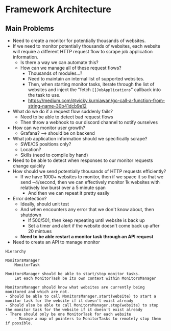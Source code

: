 # Framework Architecture

## Main Problems

- Need to create a monitor for potentially thousands of websites.
- If we need to monitor potentially thousands of websites, each website will require a different HTTP request flow to scrape job application information.
  - Is there a way we can automate this?
  - How can we manage all of these request flows?
    - Thousands of modules...?
    - Need to maintain an internal list of supported websites.
    - Then, when starting monitor tasks, iterate through the list of websites and inject the "fetch `[]JobApplications`" callback into the task to use.
    - https://medium.com/@vicky.kurniawan/go-call-a-function-from-string-name-30b41dcb9e12
- What do we do if a request flow suddenly fails?
  - Need to be able to detect bad request flows
  - Then throw a webhook to our discord channel to notify ourselves
- How can we monitor user growth?
  - Grafana? --> should be on backend
- What job application information should we specifically scrape?
  - SWE/CS positions only?
  - Location?
  - Skills (need to compile by hand)
- Need to be able to detect when responses to our monitor requests change quickly
- How should we send potentially thousands of HTTP requests efficiently?
  - If we have 1000+ websites to monitor, then if we space it so that we send ~4/second, then we can effectively monitor 1k websites with relatively low burst over a 5 minute span
    - And then we can repeat it pretty easily
- Error detection?
  - Ideally, should unit test
  - And when encounters any error that we don't know about, then shutdown
    - If 500/501, then keep repeating until website is back up
    - Set a timer and alert if the website doesn't come back up after 20 mintues
  - **Need to be able restart a monitor task through an API request**
- Need to create an API to manage monitor

```
Hierarchy

MonitorsManager
    MonitorTask

MonitorsManager should be able to start/stop monitor tasks.
    Let each MonitorTask be its own context within MonitorsManager

MonitorsManager should know what websites are currently being monitored and which are not.
- Should be able to call MonitorsManager.start(website) to start a monitor task for the website if it doesn't exist already
- Should also be able to call MonitorsManager.stop(website) to stop the monitor task for the website if it doesn't exist already
- There should only be one MonitorTask for each website
    - Manage a map of pointers to MonitorTasks to remotely stop them if possible.
```
